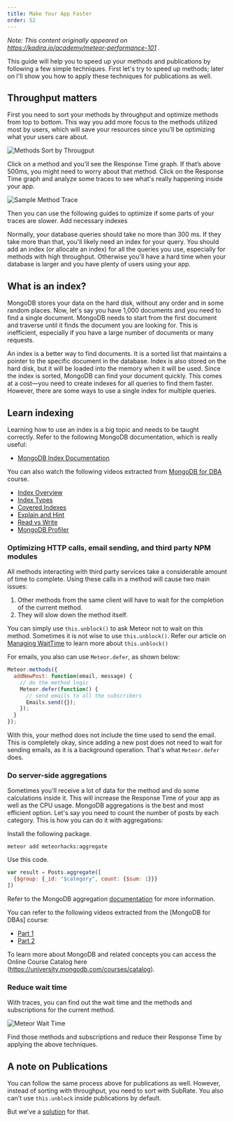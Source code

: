 ```yaml
---
title: Make Your App Faster
order: 52
---
```


_Note: This content originally appeared on https://kadira.io/academy/meteor-performance-101 ._

This guide will help you to speed up your methods and publications by following a few simple techniques. First let's try to speed up methods; later on I'll show you how to apply these techniques for publications as well.

## Throughput matters

First you need to sort your methods by throughput and optimize methods from top to bottom. This way you add more focus to the methods utilized most by users, which will save your resources since you’ll be optimizing what your users care about.

![Methods Sort by Througput](https://i.cloudup.com/rPb_vfIYLn.png)

Click on a method and you'll see the Response Time graph. If that’s above 500ms, you might need to worry about that method. Click on the Response Time graph and analyze some traces to see what's really happening inside your app.

![Sample Method Trace](https://i.cloudup.com/na_Q_aHqhk.png)

Then you can use the following guides to optimize if some parts of your traces are slower.
Add necessary indexes

Normally, your database queries should take no more than 300 ms. If they take more than that, you'll likely need an index for your query. You should add an index (or allocate an index) for all the queries you use, especially for methods with high throughput. Otherwise you'll have a hard time when your database is larger and you have plenty of users using your app.

## What is an index?

MongoDB stores your data on the hard disk, without any order and in some random places. Now, let's say you have 1,000 documents and you need to find a single document. MongoDB needs to start from the first document and traverse until it finds the document you are looking for. This is inefficient, especially if you have a large number of documents or many requests.

An index is a better way to find documents. It is a sorted list that maintains a pointer to the specific document in the database. Index is also stored on the hard disk, but it will be loaded into the memory when it will be used. Since the index is sorted, MongoDB can find your document quickly. This comes at a cost—you need to create indexes for all queries to find them faster. However, there are some ways to use a single index for multiple queries.

## Learn indexing

Learning how to use an index is a big topic and needs to be taught correctly. Refer to the following MongoDB documentation, which is really useful:

* [MongoDB Index Documentation](http://docs.mongodb.org/manual/indexes/)

You can also watch the following videos extracted from  [MongoDB for DBA](https://university.mongodb.com/courses/10gen/M102/2014_July/about) course.

* [Index Overview](https://www.youtube.com/watch?v=a7TrHP1C6qQ)
* [Index Types](https://www.youtube.com/watch?v=DFfCC8Or8_U)
* [Covered Indexes](https://www.youtube.com/watch?v=boAkBnMUBnw)
* [Explain and Hint](https://www.youtube.com/watch?v=oaTm0Kftit8)
* [Read vs Write](https://www.youtube.com/watch?v=USDbDotmums)
* [MongoDB Profiler](https://www.youtube.com/watch?v=MzLmI8FNB94)

### Optimizing HTTP calls, email sending, and third party NPM modules

All methods interacting with third party services take a considerable amount of time to complete. Using these calls in a method will cause two main issues:

1. Other methods from the same client will have to wait for the completion of the current method.
2. They will slow down the method itself.

You can simply use `this.unblock()` to ask Meteor not to wait on this method. Sometimes it is not wise to use `this.unblock()`. Refer our article on [Managing WaitTime](https://kadira.io/academy/managing-waittime/) to learn more about `this.unblock()`

For emails, you also can use `Meteor.defer`, as shown below:

~~~js
Meteor.methods({
  addNewPost: function(email, message) {
    // do the method logic
    Meteor.defer(function() {
      // send emails to all the subscribers
      Emails.send({});
    });
  }
});
~~~

With this, your method does not include the time used to send the email. This is completely okay, since adding a new post does not need to wait for sending emails, as it is a background operation. That's what `Meteor.defer` does.

### Do server-side aggregations

Sometimes you'll receive a lot of data for the method and do some calculations inside it. This will increase the Response Time of your app as well as the CPU usage. MongoDB aggregations is the best and most efficient option. Let's say you need to count the number of posts by each category. This is how you can do it with aggregations:

Install the following package.

~~~shell
meteor add meteorhacks:aggregate
~~~

Use this code.

~~~js
var result = Posts.aggregate([
  {$group: {_id: "$category", count: {$sum: 1}}}
])
~~~


Refer to the MongoDB aggregation [documentation](http://docs.mongodb.org/manual/applications/aggregation/) for more information.

You can refer to the following videos extracted from the [MongoDB for DBAs] course:

* [Part 1](https://www.youtube.com/watch?v=OOciY22Eqpc)
* [Part 2](https://www.youtube.com/watch?v=5ApeWrsjOJY)

To learn more about MongoDB and related concepts you can access the Online Course Catalog
here (https://university.mongodb.com/courses/catalog).

### Reduce wait time

With traces, you can find out the wait time and the methods and subscriptions for the current method.

![Meteor Wait Time](https://i.cloudup.com/M-Ps-P6yeg.png)

Find those methods and subscriptions and reduce their Response Time by applying the above techniques.

## A note on Publications

You can follow the same process above for publications as well. However, instead of sorting with throughput, you need to sort with SubRate. You also can't use `this.unblock` inside publications by default.

But we've a [solution](https://github.com/meteorhacks/unblock) for that.

